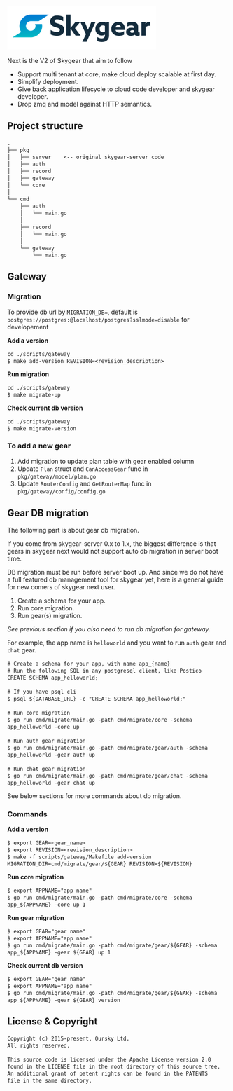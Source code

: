 ![Skygear Logo](.github/skygear-logo.png)

Next is the V2 of Skygear that aim to follow

- Support multi tenant at core, make cloud deploy scalable at first day.
- Simplify deployment.
- Give back application lifecycle to cloud code developer and skygear
  developer.
- Drop zmq and model against HTTP semantics.

## Project structure

```
.
├── pkg
│   ├── server    <-- original skygear-server code
│   ├── auth
│   ├── record
│   ├── gateway
│   └── core
│
└── cmd
    ├── auth
    │   └── main.go
    │
    ├── record
    │   └── main.go
    │
    └── gateway
        └── main.go
```

## Gateway

### Migration

To provide db url by `MIGRATION_DB=`, default is `postgres://postgres:@localhost/postgres?sslmode=disable` for developement

**Add a version**

```
cd ./scripts/gateway
$ make add-version REVISION=<revision_description>
```

**Run migration**

```
cd ./scripts/gateway
$ make migrate-up
```

**Check current db version**

```
cd ./scripts/gateway
$ make migrate-version
```

### To add a new gear

1. Add migration to update plan table with gear enabled column
2. Update `Plan` struct and `CanAccessGear` func in `pkg/gateway/model/plan.go`
3. Update `RouterConfig` and `GetRouterMap` func in `pkg/gateway/config/config.go`

## Gear DB migration

The following part is about gear db migration.

If you come from skygear-server 0.x to 1.x, the biggest difference is that gears in skygear next would not support auto db migration in server boot time.

DB migration must be run before server boot up. And since we do not have a full featured db management tool for skygear yet, here is a general guide for new comers of skygear next user.

1. Create a schema for your app.
1. Run core migration.
1. Run gear(s) migration.

*See previous section if you also need to run db migration for gateway.*

For example, the app name is `helloworld` and you want to run `auth` gear and `chat` gear.

```
# Create a schema for your app, with name app_{name}
# Run the following SQL in any postgresql client, like Postico
CREATE SCHEMA app_helloworld;

# If you have psql cli
$ psql ${DATABASE_URL} -c "CREATE SCHEMA app_helloworld;"

# Run core migration
$ go run cmd/migrate/main.go -path cmd/migrate/core -schema app_helloworld -core up

# Run auth gear migration
$ go run cmd/migrate/main.go -path cmd/migrate/gear/auth -schema app_helloworld -gear auth up

# Run chat gear migration
$ go run cmd/migrate/main.go -path cmd/migrate/gear/chat -schema app_helloworld -gear chat up
```

See below sections for more commands about db migration.

### Commands

**Add a version**

```
$ export GEAR=<gear_name>
$ export REVISION=<revision_description>
$ make -f scripts/gateway/Makefile add-version MIGRATION_DIR=cmd/migrate/gear/${GEAR} REVISION=${REVISION}
```

**Run core migration**

```
$ export APPNAME="app name"
$ go run cmd/migrate/main.go -path cmd/migrate/core -schema app_${APPNAME} -core up 1
```

**Run gear migration**

```
$ export GEAR="gear name"
$ export APPNAME="app name"
$ go run cmd/migrate/main.go -path cmd/migrate/gear/${GEAR} -schema app_${APPNAME} -gear ${GEAR} up 1
```

**Check current db version**

```
$ export GEAR="gear name"
$ export APPNAME="app name"
$ go run cmd/migrate/main.go -path cmd/migrate/gear/${GEAR} -schema app_${APPNAME} -gear ${GEAR} version
```

## License & Copyright

```
Copyright (c) 2015-present, Oursky Ltd.
All rights reserved.

This source code is licensed under the Apache License version 2.0
found in the LICENSE file in the root directory of this source tree.
An additional grant of patent rights can be found in the PATENTS
file in the same directory.

```
